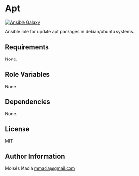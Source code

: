 # Apt

  [![Ansible Galaxy](http://img.shields.io/badge/ansible--galaxy-rbenv-blue.svg)](https://galaxy.ansible.com/list#/roles/6819)

  Ansible role for update apt packages in debian/ubuntu systems.

## Requirements

  None.

## Role Variables

  None.

## Dependencies

  None.

## License

  MIT

## Author Information

  Moisés Maciá <mmacia@gmail.com>

